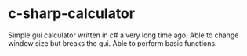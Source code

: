 # c-sharp-calculator

Simple gui calculator written in c# a very long time ago. Able to change window size but breaks the gui. Able to perform basic functions.
